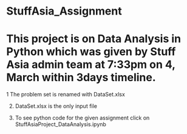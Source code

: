 # StuffAsia_Assignment

# This project is on Data Analysis in Python which was given by Stuff Asia admin team at 7:33pm on 4, March within 3days timeline. 

1 The problem set is renamed with DataSet.xlsx 
 
2. DataSet.xlsx is the only input file

3. To see python code for the given assignment click on StuffAsiaProject_DataAnalysis.ipynb
